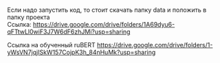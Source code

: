 Если надо запустить код, то стоит скачать папку data и положить в папку проекта  
Ссылка: https://drive.google.com/drive/folders/1A69dyu6-qFTtwLl0wiF3J7W6dF6zhJMi?usp=sharing

Ссылка на обученный ruBERT https://drive.google.com/drive/folders/1-yWsVN7jqjISkW157CojpK3h_84nHuMk?usp=sharing
